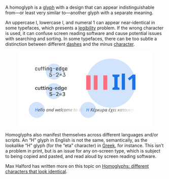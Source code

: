 
A homoglyph is a [glyph](INSERT_URL) with a design that can appear indistinguishable from—or least very similar to—another glyph with a separate meaning.

An uppercase I, lowercase l, and numeral 1 can appear near-identical in some typefaces, which presents a [legibility](INSERT_URL) problem. If the wrong character is used, it can confuse screen reading software and cause potential issues with searching and sorting. In some typefaces, there can be too subtle a distinction between different [dashes](INSERT_URL) and the minus [character](INSERT_URL).

<figure>

![Various examples of glyphs that appear to be homoglyphs in one typeface, then rendered again in another typeface that intentionally varies their design: Hyphens and minus symbols in one example; “Il1” characters in another. Also shown: An English-language sentence using the “H” character and a Greek-language sentence using the identical-but-semantically-different “Η” character.](images/thumbnail.svg)

</figure>

Homoglyphs also manifest themselves across different languages and/or scripts. An “H” glyph in English is not the same, semantically, as the lookalike “H” glyph (for the “eta” character) in [Greek](INSERT_URL), for instance. This isn’t a problem in print, but is an issue for any on-screen type, which is subject to being copied and pasted, and read aloud by screen reading software.

Max Halford has written more on this topic on [Homoglyphs: different characters that look identical](https://maxhalford.github.io/blog/homoglyphs/).
